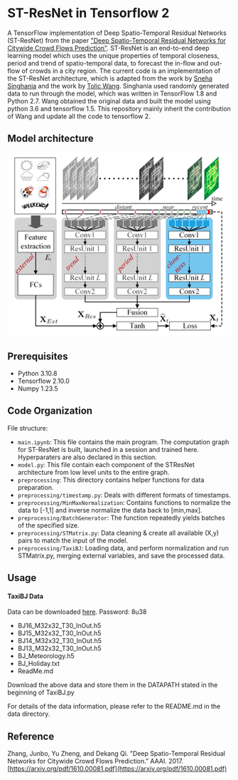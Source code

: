 # ST-ResNet in Tensorflow 2

A TensorFlow implementation of Deep Spatio-Temporal Residual Networks (ST-ResNet) from the paper ["Deep Spatio-Temporal Residual Networks for Citywide Crowd Flows Prediction"](https://arxiv.org/abs/1610.00081). ST-ResNet is an end-to-end deep learning model which uses the unique properties of temporal closeness, period and trend of spatio-temporal data, to forecast the in-flow and out-flow of crowds in a city region. The current code is an implementation of the ST-ResNet architecture, which is adapted from the work by [Sneha Singhania](https://github.com/snehasinghania/STResNet) and the work by [Tolic Wang](https://github.com/TolicWang/DeepST). Singhania used randomly generated data to run through the model, which was written in TensorFlow 1.8 and Python 2.7. Wang obtained the original data and built the model using python 3.6 and tensorflow 1.5. This repository mainly inherit the contribution of Wang and update all the code to tensorflow 2. 

## Model architecture

<p align="center"> 
<img src="assets/st-resnet.png">
</p>

## Prerequisites

* Python 3.10.8
* Tensorflow 2.10.0
* Numpy 1.23.5

## Code Organization

File structure:

* `main.ipynb`: This file contains the main program. The computation graph for ST-ResNet is built, launched in a session and trained here. Hyperparaters are also declared in this section.
* `model.py`: This file contain each component of the STResNet architecture from low level units to the entire graph. 
* `preprocessing`: This directory contains helper functions for data preparation. 
* `preprocessing/timestamp.py`: Deals with different formats of timestamps.
* `preprocessing/MinMaxNormalization`: Contains functions to normalize the data to [-1,1] and inverse normalize the data back to [min,max].
* `preprocessing/BatchGenerator`: The function repeatedly yields batches of the specified size.
* `preprocessing/STMatrix.py`: Data cleaning & create all available (X,y) pairs to match the input of the model.
* `preprocessing/TaxiBJ`: Loading data, and perform normalization and run STMatrix.py, merging external variables, and save the processed data.

## Usage
#### TaxiBJ Data

  Data can be downloaded [here](https://pan.baidu.com/s/1Yce39YkfL7D9ltmmpDZBYg). Password: 8u38

  - BJ16_M32x32_T30_InOut.h5
  - BJ15_M32x32_T30_InOut.h5
  - BJ14_M32x32_T30_InOut.h5
  - BJ13_M32x32_T30_InOut.h5
  - BJ_Meteorology.h5
  - BJ_Holiday.txt
  - ReadMe.md 
  
  Download the above data and store them in the DATAPATH stated in the beginning of TaxiBJ.py
  
  For details of the data information, please refer to the README.md in the data directory.

## Reference

Zhang, Junbo, Yu Zheng, and Dekang Qi. "Deep Spatio-Temporal Residual Networks for Citywide Crowd Flows Prediction." AAAI. 2017. [https://arxiv.org/pdf/1610.00081.pdf](https://arxiv.org/pdf/1610.00081.pdf)
